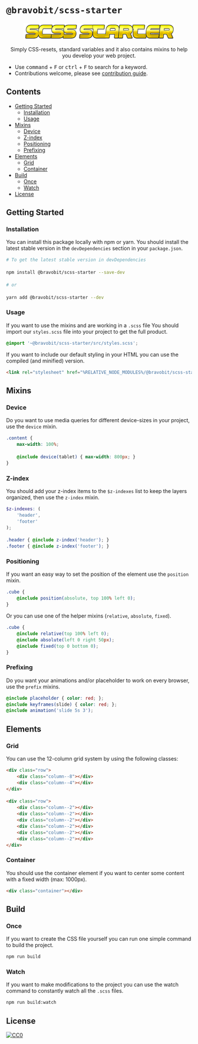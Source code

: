# `@bravobit/scss-starter`

<p align="center">
  <img height="46px" width="411px" src="https://raw.githubusercontent.com/bravobit/scss-starter/master/logo.png">
  <p align="center">Simply CSS-resets, standard variables and it also contains mixins to help you develop your web project.</p>
</p>

- Use <kbd>command</kbd> + <kbd>F</kbd> or <kbd>ctrl</kbd> + <kbd>F</kbd> to search for a keyword.
- Contributions welcome, please see [contribution guide](CONTRIBUTING.md).

## Contents
- [Getting Started](#getting-started)
  - [Installation](#installation)
  - [Usage](#usage)
- [Mixins](#mixins)
  - [Device](#mixins-device)
  - [Z-index](#mixins-z-index)
  - [Positioning](#mixins-positioning)
  - [Prefixing](#mixins-prefixing)
- [Elements](#elements)
  - [Grid](#elements-grid)
  - [Container](#elements-container)
- [Build](#build)
  - [Once](#build-once)
  - [Watch](#build-watch)
- [License](#license)

## <a name="getting-started"></a> Getting Started
### <a name="installation"></a> Installation

You can install this package locally with npm or yarn. You should install the latest stable version in the `devDependencies` section in your `package.json`.

```bash
# To get the latest stable version in devDependencies

npm install @bravobit/scss-starter --save-dev

# or

yarn add @bravobit/scss-starter --dev
```

### <a name="usage"></a> Usage

If you want to use the mixins and are working in a `.scss` file You should import our `styles.scss` file into your project to get the full product.

```scss
@import '~@bravobit/scss-starter/src/styles.scss';
```

If you want to include our default styling in your HTML you can use the compiled (and minified) version.

```html
<link rel="stylesheet" href="%RELATIVE_NODE_MODULES%/@bravobit/scss-starter/dist/styles.css">
```

## <a name="mixins"></a> Mixins
### <a name="mixins-device"></a> Device

Do you want to use media queries for different device-sizes in your project, use the `device` mixin.

```scss
.content {
    max-width: 100%;
    
    @include device(tablet) { max-width: 800px; }
}
```

### <a name="mixins-z-index"></a> Z-index

You should add your z-index items to the `$z-indexes` list to keep the layers organized, then use the `z-index` mixin.

```scss
$z-indexes: (
    'header',
    'footer'
);

.header { @include z-index('header'); }
.footer { @include z-index('footer'); }
```

### <a name="mixins-positioning"></a> Positioning

If you want an easy way to set the position of the element use the `position` mixin.

```scss
.cube {
    @include position(absolute, top 100% left 0);
}
```

Or you can use one of the helper mixins (`relative`, `absolute`, `fixed`).

```scss
.cube {
    @include relative(top 100% left 0);
    @include absolute(left 0 right 50px);
    @include fixed(top 0 bottom 0);
}
```

### <a name="mixins-prefixing"></a> Prefixing

Do you want your animations and/or placeholder to work on every browser, use the `prefix` mixins.

```scss
@include placeholder { color: red; };
@include keyframes(slide) { color: red; };
@include animation('slide 5s 3');
```

## <a name="elements"></a> Elements
### <a name="elements-grid"></a> Grid

You can use the 12-column grid system by using the following classes:

```html
<div class="row">
    <div class="column--8"></div>
    <div class="column--4"></div>
</div>

<div class="row">
    <div class="column--2"></div>
    <div class="column--2"></div>
    <div class="column--2"></div>
    <div class="column--2"></div>
    <div class="column--2"></div>
    <div class="column--2"></div>
</div>
```

### <a name="elements-container"></a> Container

You should use the container element if you want to center some content with a fixed width (max: 1000px).

```html
<div class="container"></div>
```

## <a name="build"></a> Build
### <a name="build-once"></a> Once

If you want to create the CSS file yourself you can run one simple command to build the project.

```bash
npm run build
```

### <a name="build-watch"></a> Watch

If you want to make modifications to the project you can use the watch command to constantly watch all the `.scss` files.

```bash
npm run build:watch
```

## License
[![CC0](http://mirrors.creativecommons.org/presskit/buttons/88x31/svg/cc-zero.svg)](https://creativecommons.org/publicdomain/zero/1.0/)
